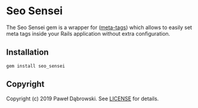 # Seo Sensei

The Seo Sensei gem is a wrapper for ([meta-tags](https://github.com/kpumuk/meta-tags)) which allows to easily set meta tags inside your Rails application without extra configuration.

## Installation

    gem install seo_sensei

## Copyright

Copyright (c) 2019 Paweł Dąbrowski.
See [LICENSE][] for details.

[license]: LICENSE.md
